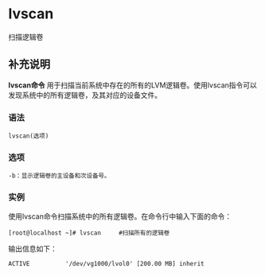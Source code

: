 lvscan
===

扫描逻辑卷

## 补充说明

**lvscan命令** 用于扫描当前系统中存在的所有的LVM逻辑卷。使用lvscan指令可以发现系统中的所有逻辑卷，及其对应的设备文件。

### 语法  

```
lvscan(选项)
```

### 选项  

```
-b：显示逻辑卷的主设备和次设备号。
```

### 实例  

使用lvscan命令扫描系统中的所有逻辑卷。在命令行中输入下面的命令：

```
[root@localhost ~]# lvscan     #扫描所有的逻辑卷
```

输出信息如下：

```
ACTIVE          '/dev/vg1000/lvol0' [200.00 MB] inherit
```


<!-- Linux命令行搜索引擎：https://jaywcjlove.github.io/linux-command/ -->